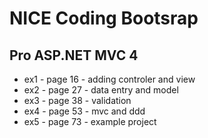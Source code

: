 # NICE Coding Bootsrap

## Pro ASP.NET MVC 4

- ex1 - page 16 - adding controler and view
- ex2 - page 27 - data entry and model
- ex3 - page 38 - validation
- ex4 - page 53 - mvc and ddd
- ex5 - page 73 - example project